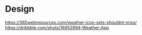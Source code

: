# Design

https://365webresources.com/weather-icon-sets-shouldnt-miss/
https://dribbble.com/shots/16952894-Weather-App